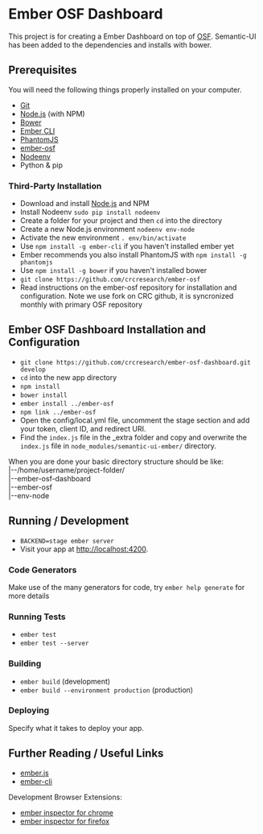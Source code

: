 # Ember OSF Dashboard

This project is for creating a Ember Dashboard on top of [OSF](http://osf.io). Semantic-UI has been added to the dependencies and installs with bower.

## Prerequisites

You will need the following things properly installed on your computer.

- [Git](http://git-scm.com/)
- [Node.js](http://nodejs.org/) (with NPM)
- [Bower](http://bower.io/)
- [Ember CLI](http://ember-cli.com/)
- [PhantomJS](http://phantomjs.org/)
- [ember-osf](http://github.com/crcresearch/ember-osf.git)
- [Nodeenv](https://ekalinin.github.io/nodeenv/)
- Python & pip

### Third-Party Installation

- Download and install [Node.js](https://nodejs.org/en/download/) and NPM
- Install Nodeenv `sudo pip install nodeenv`
- Create a folder for your project and then `cd` into the directory
- Create a new Node.js environment `nodeenv env-node`
- Activate the new environment `. env/bin/activate`
- Use `npm install -g ember-cli` if you haven't installed ember yet
- Ember recommends you also install PhantomJS with `npm install -g phantomjs`
- Use `npm install -g bower` if you haven't installed bower
- `git clone https://github.com/crcresearch/ember-osf`
- Read instructions on the ember-osf repository for installation and configuration. Note we use fork on CRC github, it is syncronized monthly with primary OSF repository

## Ember OSF Dashboard Installation and Configuration

- `git clone https://github.com/crcresearch/ember-osf-dashboard.git develop`
- `cd` into the new app directory
- `npm install`
- `bower install`
- `ember install ../ember-osf`
- `npm link ../ember-osf`
- Open the config/local.yml file, uncomment the stage section and add your token, client ID, and redirect URI.
- Find the `index.js` file in the _extra folder and copy and overwrite the `index.js` file in `node_modules/semantic-ui-ember/` directory.

When you are done your basic directory structure should be like:<br>
|--/home/username/project-folder/<br>
|--ember-osf-dashboard<br>
|--ember-osf<br>
|--env-node

## Running / Development

- `BACKEND=stage ember server`
- Visit your app at <http://localhost:4200>.

### Code Generators

Make use of the many generators for code, try `ember help generate` for more details

### Running Tests

- `ember test`
- `ember test --server`

### Building

- `ember build` (development)
- `ember build --environment production` (production)

### Deploying

Specify what it takes to deploy your app.

## Further Reading / Useful Links

- [ember.js](http://emberjs.com/)
- [ember-cli](http://ember-cli.com/)

Development Browser Extensions:

- [ember inspector for chrome](https://chrome.google.com/webstore/detail/ember-inspector/bmdblncegkenkacieihfhpjfppoconhi)
- [ember inspector for firefox](https://addons.mozilla.org/en-US/firefox/addon/ember-inspector/)
